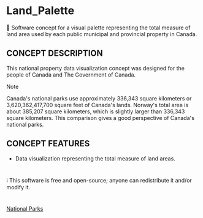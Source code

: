 # Land_Palette
🍁 Software concept for a visual palette representing the total measure of land area used by each public municipal and provincial property in Canada. 

## CONCEPT DESCRIPTION

This national property data visualization concept was designed for the people of Canada and The Government of Canada.

> [!NOTE]
> Canada's national parks use approximately 336,343 square kilometers or 3,620,362,417,700 square feet of Canada's lands.
> Norway's total area is about 385,207 square kilometers, which is slightly larger than 336,343 square kilometers. This comparison gives a good perspective of Canada's national parks.

## CONCEPT FEATURES

- Data visualization representing the total measure of land areas.

#
ℹ️ This software is free and open-source; anyone can redistribute it and/or modify it.
#

[National Parks](https://parks.canada.ca/pn-np)
